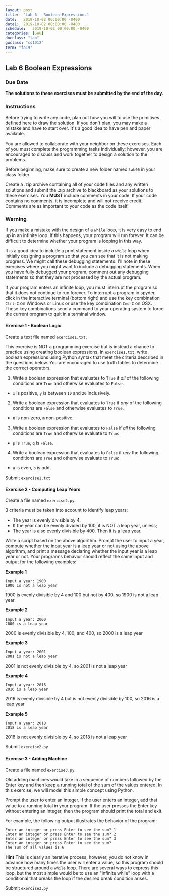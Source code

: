 ```yaml
---
layout: post
title:  "Lab 6 - Boolean Expressions"
date:   2019-10-02 00:00:00 -0400
date1:  2019-10-02 00:00:00 -0400
schedule:   2019-10-02 00:00:00 -0400
categories: [GWU]
docclass: "lab"
gwclass: "cs1012"
term: "fa19"
---
```

<head>
  <link href="/css/syntax.css" rel="stylesheet">
</head>

## Lab 6 Boolean Expressions

### Due Date
**The solutions to these exercises must be submitted by the end of the day.**

### Instructions

Before trying to write any code, plan out how you will to use the primitives  defined here to draw the solution.  If you don't plan, you may make a mistake and have to start over.  It's a good idea to have pen and paper available.

You are allowed to collaborate with your neighbor on these exercises.  Each of you must complete the programming tasks individually; however, you are encouraged to discuss and work together to design a solution to the problems.

Before beginning, make sure to create a new folder named ```lab06``` in your class folder.

Create a .zip archive containing all of your code files and any written solutions and submit the .zip archive to blackboard as your solutions to these exercises.
You **MUST** include comments in your code.  If your code contains no comments, it is incomplete and will not receive credit.  Comments are as important to your code as the code itself.

### Warning
If you make a mistake with the design of a ```while``` loop, it is very easy to end up in an infinite loop.  If this happens, your program will run forever.  It can be difficult to determine whether your program is looping in this way.

It is a good idea to include a print statement inside a ```while``` loop when initially designing a program so that you can see that it is not making progress.  We might call these debugging statements.  I'll note in these exercises where you might want to include a debugging statements.  When you have fully debugged your program, comment out any debugging statements so that they are not processed by the actual program.

If your program enters an infinite loop, you must interrupt the program so that it does not continue to run forever.  To interrupt a program in spyder, click in the interactive terminal (bottom right) and use the key combination ```Ctrl-C``` on Windows or Linux or use the key combination ```Cmd-C``` on OSX.  These key combinations send a command to your operating system to force the current program to quit in a terminal window.

#### Exercise 1 - Boolean Logic
Create a text file named ```exercise1.txt```.

This exercise is NOT a programming exercise but is instead a chance to practice using creating boolean expressions.  In ```exercise1.txt```, write boolean expressions using Python syntax that meet the criteria described in the questions below.  You are encouraged to use truth tables to determine the correct operators.

1. Write a boolean expression that evaluates to ```True``` if *all* of the following conditions are ```True``` and otherwise evaluates to ```False```.
  * ```x``` is positive, ```y``` is between ```10``` and ```20``` inclusively.
2. Write a boolean expression that evaluates to ```True``` if *any* of the following conditions are ```False``` and otherwise evaluates to ```True```.
  * ```n``` is non-zero, ```m``` non-positive.
3. Write a boolean expression that evaluates to ```False``` if *all* the following conditions are ```True``` and otherwise evaluate to ```True```:
  * ```p``` is ```True```, ```q``` is ```False```.
4. Write a boolean expression that evaluates to ```False``` if *any* the following conditions are ```True``` and otherwise evaluate to ```True```:
  * ```a``` is even, ```b``` is odd.

Submit ```exercise1.txt```

#### Exercise 2 - Computing Leap Years
Create a file named ```exercise2.py```.

3 criteria must be taken into account to identify leap years:
* The year is evenly divisible by 4;
* If the year can be evenly divided by 100, it is NOT a leap year, unless;
* The year is also evenly divisible by 400. Then it is a leap year.

Write a script based on the above algorithm.  Prompt the user to input a year, compute whether the input year is a leap year or not using the above algorithm, and print a message declaring whether the input year is a leap year or not.  Your program's behavior should reflect the same input and output for the following examples:   

**Example 1**
```
Input a year: 1900
1900 is not a leap year
```
1900 is evenly divisible by 4 and 100 but not by 400, so 1900 is not a leap year

**Example 2**
```
Input a year: 2000
2000 is a leap year
```
2000 is evenly divisible by 4, 100, and 400, so 2000 is a leap year

**Example 3**
```
Input a year: 2001
2001 is not a leap year
```
2001 is not evenly divisible by 4, so 2001 is not a leap year

**Example 4**
```
Input a year: 2016
2016 is a leap year
```
2016 is evenly divisible by 4 but is not evenly divisible by 100, so 2016 is a leap year

**Example 5**
```
Input a year: 2018
2018 is a leap year
```
2018 is not evenly divisible by 4, so 2018 is not a leap year

Submit ```exercise2.py```

#### Exercise 3 - Adding Machine
Create a file named ```exercise3.py```.

Old adding machines would take in a sequence of numbers followed by the Enter key and then keep a running total of the sum of the values entered.  In this exercise, we will model this simple concept using Python.

Prompt the user to enter an integer.  If the user enters an integer, add that value to a running total in your program.  If the user presses the Enter key without entering an integer, then the program should print the total and exit.

For example, the following output illustrates the behavior of the program:
```
Enter an integer or press Enter to see the sum? 1
Enter an integer or press Enter to see the sum? 2
Enter an integer or press Enter to see the sum? 3
Enter an integer or press Enter to see the sum?
The sum of all values is 6
```

**Hint**
This is clearly an iterative process; however, you do not know in advance how many times the user will enter a value, so this program should be structured around a ```while``` loop.  There are several ways to express this loop, but the most simple would be to use an "infinite while" loop with a conditional that breaks the loop if the desired break condition arises.   

Submit ```exercise3.py```
